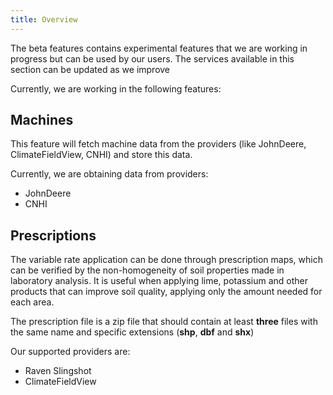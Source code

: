 ```yaml
---
title: Overview
---
```

<!-- the following links are referenced throughout this document -->

The beta features contains experimental features that we are working in progress but can be used by our users.
The services available in this section can be updated as we improve 

Currently, we are working in the following features:

[1]: #machines

## Machines

This feature will fetch machine data from the providers (like JohnDeere, ClimateFieldView, CNHI) and store this data.
 
Currently, we are obtaining data from providers:
   * JohnDeere
   * CNHI

[2]: #prescriptions

## Prescriptions

The variable rate application can be done through prescription maps, which can be verified by the non-homogeneity of soil properties made in laboratory analysis. It is useful when applying lime, potassium and other products that can improve soil quality, applying only the amount needed for each area.


The prescription file is a zip file that should contain at least **three** files with the same name and specific extensions (**shp**, **dbf** and **shx**)

Our supported providers are:
* Raven Slingshot
* ClimateFieldView
